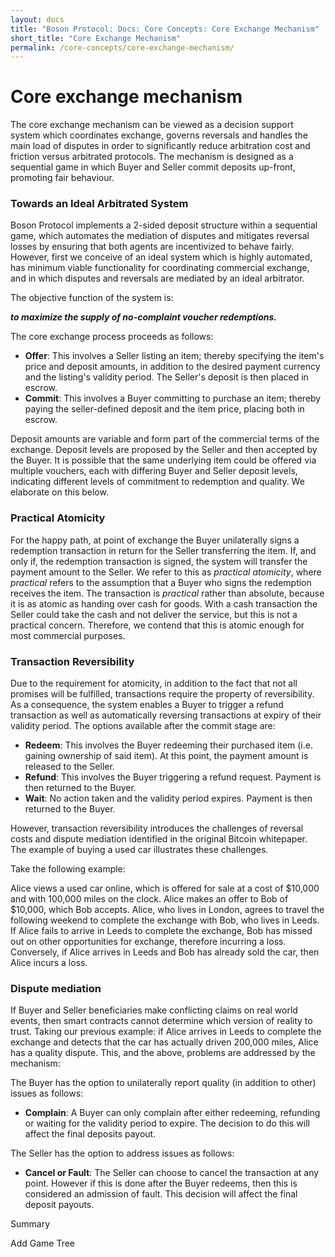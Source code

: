 ```yaml
---
layout: docs
title: "Boson Protocol: Docs: Core Concepts: Core Exchange Mechanism"
short_title: "Core Exchange Mechanism"
permalink: /core-concepts/core-exchange-mechanism/
---
```

# Core exchange mechanism

The core exchange mechanism can be viewed as a decision support system which 
coordinates exchange, governs reversals and handles the main load of disputes 
in order to significantly reduce arbitration cost and friction versus 
arbitrated protocols. The mechanism is designed as a sequential game in which 
Buyer and Seller commit deposits up-front, promoting fair behaviour.

### Towards an Ideal Arbitrated System

Boson Protocol implements a 2-sided deposit structure within a sequential game, 
which automates the mediation of disputes and mitigates reversal losses by 
ensuring that both agents are incentivized to behave fairly. However, first we 
conceive of an ideal system which is highly automated, has minimum viable 
functionality for coordinating commercial exchange, and in which disputes and 
reversals are mediated by an ideal arbitrator.

The objective function of the system is:

***to maximize the supply of no-complaint voucher redemptions.***

The core exchange process proceeds as follows:

- **Offer**: This involves a Seller listing an item; thereby specifying the 
  item's price and deposit amounts, in addition to the desired payment currency 
  and the listing's validity period. The Seller's deposit is then placed in 
  escrow.
- **Commit**: This involves a Buyer committing to purchase an item; thereby 
  paying the seller-defined deposit and the item price, placing both in escrow.

Deposit amounts are variable and form part of the commercial terms of the 
exchange. Deposit levels are proposed by the Seller and then accepted by the 
Buyer. It is possible that the same underlying item could be offered via 
multiple vouchers, each with differing Buyer and Seller deposit levels, 
indicating different levels of commitment to redemption and quality.
We elaborate on this below.

### Practical Atomicity

For the happy path, at point of exchange the Buyer unilaterally signs a 
redemption transaction in return for the Seller transferring the item. If, and 
only if, the redemption transaction is signed, the system will transfer the 
payment amount to the Seller. We refer to this as *practical atomicity*, where 
*practical* refers to the assumption that a Buyer who signs the redemption 
receives the item. The transaction is *practical* rather than absolute, because 
it is as atomic as handing over cash for goods. With a cash transaction the 
Seller could take the cash and not deliver the service, but this is not a 
practical concern. Therefore, we contend that this is atomic enough for most 
commercial purposes.

### Transaction Reversibility

Due to the requirement for atomicity, in addition to the fact that not all 
promises will be fulfilled, transactions require the property of reversibility. 
As a consequence, the system enables a Buyer to trigger a refund transaction 
as well as automatically reversing transactions at expiry of their validity 
period. The options available after the commit stage are: 

- **Redeem**: This involves the Buyer redeeming their purchased item (i.e. 
  gaining ownership of said item). At this point, the payment amount is 
  released to the Seller.
- **Refund**: This involves the Buyer triggering a refund request. Payment is 
  then returned to the Buyer.
- **Wait**: No action taken and the validity period expires. Payment is then 
  returned to the Buyer.

However, transaction reversibility introduces the challenges of reversal costs 
and dispute mediation identified in the original Bitcoin whitepaper. The 
example of buying a used car illustrates these challenges.

Take the following example:

Alice views a used car online, which is offered for sale at a cost of $10,000 
and with 100,000 miles on the clock. Alice makes an offer to Bob of $10,000, 
which Bob accepts. Alice, who lives in London, agrees to travel the following 
weekend to complete the exchange with Bob, who lives in Leeds. If Alice fails 
to arrive in Leeds to complete the exchange, Bob has missed out on other 
opportunities for exchange, therefore incurring a loss. Conversely, if Alice 
arrives in Leeds and Bob has already sold the car, then Alice incurs a loss.

### Dispute mediation

If Buyer and Seller beneficiaries make conflicting claims on real world events, 
then smart contracts cannot determine which version of reality to trust. 
Taking our previous example: if Alice arrives in Leeds to complete the exchange 
and detects that the car has actually driven 200,000 miles, Alice has a quality 
dispute. This, and the above, problems are addressed by the mechanism:

The Buyer has the option to unilaterally report quality (in addition to other) 
issues as follows:

- **Complain**: A Buyer can only complain after either redeeming, refunding or 
  waiting for the validity period to expire. The decision to do this will 
  affect the final deposits payout.

The Seller has the option to address issues as follows:

- **Cancel or Fault**: The Seller can choose to cancel the transaction at any 
  point. However if this is done after the Buyer redeems, then this is 
  considered an admission of fault. This decision will affect the final deposit 
  payouts.

Summary

Add Game Tree